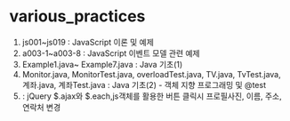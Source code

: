 # various_practices
1. js001~js019 : JavaScript 이론 및 예제
2. a003-1~a003-8 : JavaScript 이벤트 모델 관련 예제
3. Example1.java~ Example7.java : Java 기초(1)
4. Monitor.java, MonitorTest.java, overloadTest.java, TV.java, TvTest.java, 계좌.java, 계좌Test.java : Java 기초(2) - 객체 지향 프로그래밍 및  @test
5. : jQuery $.ajax와 $.each,js객체를 활용한 버튼 클릭시 프로필사진, 이름, 주소, 연락처 변경
